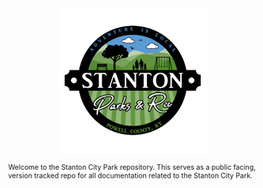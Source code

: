 <p align="center">
  <img src="Assets/Stanton City Park Logo_Full Color Logo - 1-1 (Transparent Background - White Stroke).png" alt="Stanton City Park Logo" width="300"/>
</p>

Welcome to the Stanton City Park repository. This serves as a public facing, version tracked repo for all documentation related to the Stanton City Park.